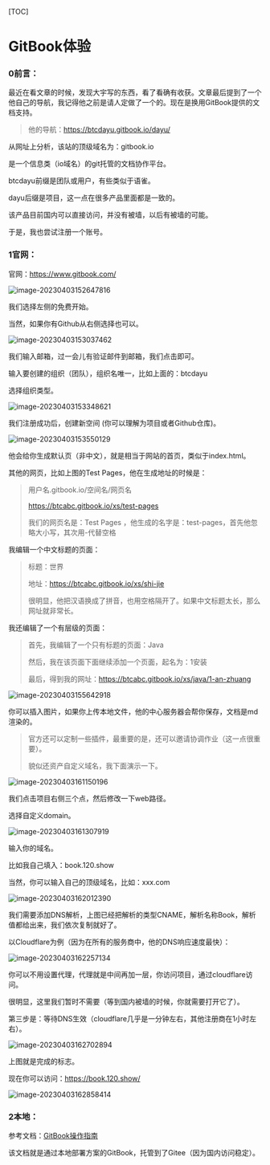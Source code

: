 [TOC]

# GitBook体验

### 0前言：

最近在看文章的时候，发现大宇写的东西，看了看确有收获。文章最后提到了一个他自己的导航，我记得他之前是请人定做了一个的。现在是换用GitBook提供的文档支持。

> 他的导航：https://btcdayu.gitbook.io/dayu/

从网址上分析，该站的顶级域名为：gitbook.io

是一个信息类（io域名）的git托管的文档协作平台。

btcdayu前缀是团队或用户，有些类似于语雀。

dayu后缀是项目，这一点在很多产品里面都是一致的。

该产品目前国内可以直接访问，并没有被墙，以后有被墙的可能。

于是，我也尝试注册一个账号。

### 1官网：

官网：https://www.gitbook.com/

![image-20230403152647816](./img/image-20230403152647816.png)

我们选择左侧的免费开始。

当然，如果你有Github从右侧选择也可以。

![image-20230403153037462](./img/image-20230403153037462.png)

我们输入邮箱，过一会儿有验证邮件到邮箱，我们点击即可。

输入要创建的组织（团队），组织名唯一，比如上面的：btcdayu

选择组织类型。

![image-20230403153348621](./img/image-20230403153348621.png)

我们注册成功后，创建新空间 (你可以理解为项目或者Github仓库)。

![image-20230403153550129](./img/image-20230403153550129.png)

他会给你生成默认页（非中文），就是相当于网站的首页，类似于index.html。

其他的网页，比如上图的Test Pages，他在生成地址的时候是：

> 用户名.gitbook.io/空间名/网页名
>
> https://btcabc.gitbook.io/xs/test-pages
>
> 我们的网页名是：Test Pages ，他生成的名字是：test-pages，首先他忽略大小写，其次用-代替空格

我编辑一个中文标题的页面：

> 标题：世界
>
> 地址：https://btcabc.gitbook.io/xs/shi-jie
>
> 很明显，他把汉语换成了拼音，也用空格隔开了。如果中文标题太长，那么网址就非常长。

我还编辑了一个有层级的页面：

> 首先，我编辑了一个只有标题的页面：Java
>
> 然后，我在该页面下面继续添加一个页面，起名为：1安装
>
> 最后，得到我的网址：https://btcabc.gitbook.io/xs/java/1-an-zhuang

![image-20230403155642918](./img/image-20230403155642918.png)

你可以插入图片，如果你上传本地文件，他的中心服务器会帮你保存，文档是md渲染的。

> 官方还可以定制一些插件，最重要的是，还可以邀请协调作业（这一点很重要）。
>
> 貌似还资产自定义域名，我下面演示一下。

![image-20230403161150196](./img/image-20230403161150196.png)

我们点击项目右侧三个点，然后修改一下web路径。

选择自定义domain。

![image-20230403161307919](./img/image-20230403161307919.png)

输入你的域名。

比如我自己填入：book.120.show

当然，你可以输入自己的顶级域名，比如：xxx.com

![image-20230403162012390](./img/image-20230403162012390.png)

我们需要添加DNS解析，上图已经把解析的类型CNAME，解析名称Book，解析值都给出来，我们依次复制就好了。

以Cloudflare为例（因为在所有的服务商中，他的DNS响应速度最快）：

![image-20230403162257134](./img/image-20230403162257134.png)

你可以不用设置代理，代理就是中间再加一层，你访问项目，通过cloudflare访问。

很明显，这里我们暂时不需要（等到国内被墙的时候，你就需要打开它了）。

第三步是：等待DNS生效（cloudflare几乎是一分钟左右，其他注册商在1小时左右）。

![image-20230403162702894](./img/image-20230403162702894.png)

上图就是完成的标志。

现在你可以访问：https://book.120.show/

![image-20230403162858414](./img/image-20230403162858414.png)

### 2本地：

参考文档：[GitBook操作指南](https://songlu-cube.gitee.io/courseware-gitbook-demo/)

该文档就是通过本地部署方案的GitBook，托管到了Gitee（因为国内访问稳定）。

